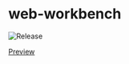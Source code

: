 # web-workbench

![Release](https://github.com/ThornWalli/web-workbench/workflows/Release/badge.svg)

[Preview](https://thornwalli.github.io/web-workbench/)
